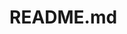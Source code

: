 <!DOCTYPE html>
<html lang="en">
<head>
    <meta charset="UTF-8">
    <title>KiPa187.github.io</title>
</head>
<body>
<h1>README.md</h1>
</body>
</html>
